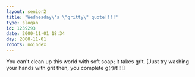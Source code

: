 ```yaml
---
layout: senior2
title: "Wednesday\'s \"gritty\" quote!!!!"
type: slogan
id: 1239293
date: 2000-11-01 18:34
day: 2000-11-01
robots: noindex
---
```

You can't clean up this world with soft soap; it takes grit. [Just try washing your hands with grit then, you complete g(r)it!!!!]

